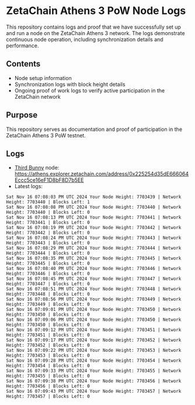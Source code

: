 # ZetaChain Athens 3 PoW Node Logs
This repository contains logs and proof that we have successfully set up and run a node on the ZetaChain Athens 3 network. The logs demonstrate continuous node operation, including synchronization details and performance.

## Contents
- Node setup information
- Synchronization logs with block height details
- Ongoing proof of work logs to verify active participation in the ZetaChain network

## Purpose
This repository serves as documentation and proof of participation in the ZetaChain Athens 3 PoW testnet.

## Logs

- [Third Bunny](https://thirdbunny.xyz/) node: https://athens.explorer.zetachain.com/address/0x225254d35dE666064Eccc5ce16eF1D8bF8D7b5EE
- Latest logs:
```
Sat Nov 16 07:08:03 PM UTC 2024 Your Node Height: 7703439 | Network Height: 7703440 | Blocks Left: 1
Sat Nov 16 07:08:08 PM UTC 2024 Your Node Height: 7703440 | Network Height: 7703440 | Blocks Left: 0
Sat Nov 16 07:08:13 PM UTC 2024 Your Node Height: 7703441 | Network Height: 7703441 | Blocks Left: 0
Sat Nov 16 07:08:19 PM UTC 2024 Your Node Height: 7703442 | Network Height: 7703442 | Blocks Left: 0
Sat Nov 16 07:08:24 PM UTC 2024 Your Node Height: 7703443 | Network Height: 7703443 | Blocks Left: 0
Sat Nov 16 07:08:29 PM UTC 2024 Your Node Height: 7703444 | Network Height: 7703444 | Blocks Left: 0
Sat Nov 16 07:08:35 PM UTC 2024 Your Node Height: 7703445 | Network Height: 7703445 | Blocks Left: 0
Sat Nov 16 07:08:40 PM UTC 2024 Your Node Height: 7703446 | Network Height: 7703446 | Blocks Left: 0
Sat Nov 16 07:08:45 PM UTC 2024 Your Node Height: 7703447 | Network Height: 7703447 | Blocks Left: 0
Sat Nov 16 07:08:51 PM UTC 2024 Your Node Height: 7703448 | Network Height: 7703448 | Blocks Left: 0
Sat Nov 16 07:08:56 PM UTC 2024 Your Node Height: 7703449 | Network Height: 7703449 | Blocks Left: 0
Sat Nov 16 07:09:01 PM UTC 2024 Your Node Height: 7703450 | Network Height: 7703450 | Blocks Left: 0
Sat Nov 16 07:09:06 PM UTC 2024 Your Node Height: 7703450 | Network Height: 7703450 | Blocks Left: 0
Sat Nov 16 07:09:12 PM UTC 2024 Your Node Height: 7703451 | Network Height: 7703451 | Blocks Left: 0
Sat Nov 16 07:09:17 PM UTC 2024 Your Node Height: 7703452 | Network Height: 7703452 | Blocks Left: 0
Sat Nov 16 07:09:22 PM UTC 2024 Your Node Height: 7703453 | Network Height: 7703453 | Blocks Left: 0
Sat Nov 16 07:09:28 PM UTC 2024 Your Node Height: 7703454 | Network Height: 7703454 | Blocks Left: 0
Sat Nov 16 07:09:33 PM UTC 2024 Your Node Height: 7703455 | Network Height: 7703455 | Blocks Left: 0
Sat Nov 16 07:09:38 PM UTC 2024 Your Node Height: 7703456 | Network Height: 7703456 | Blocks Left: 0
Sat Nov 16 07:09:43 PM UTC 2024 Your Node Height: 7703457 | Network Height: 7703457 | Blocks Left: 0
```
